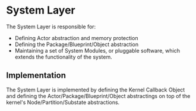 # System Layer

The System Layer is responsible for:
* Defining Actor abstraction and memory protection
* Defining the Package/Blueprint/Object abstraction
* Maintaining a set of System Modules, or pluggable software, which extends the
functionality of the system.

## Implementation

The System Layer is implemented by defining the Kernel Callback Object and defining the
Actor/Package/Blueprint/Object abstractings on top of the kernel's Node/Partition/Substate
abstractions.
